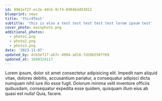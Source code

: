 ```yaml
---
id: 8901ef2f-ec2e-4dn5-9cf4-84046dd93812
blueprint: news
title: 'thirdTest'
subtitle: 'this is also a test test test test test lorem ipsum test'
cover_photo: mainphoto.png
additional_photos:
  - photo1.png
  - photo2.png
  - photo3.png
date: '2023-11-07'
updated_by: dcb3e717-ab7c-4904-ad16-fd20b558ff69
updated_at: 1699324117
---
```

Lorem ipsum, dolor sit amet consectetur adipisicing elit. Impedit nam aliquid vitae, dolores debitis, accusantium pariatur, a consequatur adipisci dicta numquam nihil iure illo esse fugit. Dolorum minima velit inventore officiis quibusdam, consequatur expedita esse quidem, quisquam illum eius ab quasi est nulla! Quia, facere.